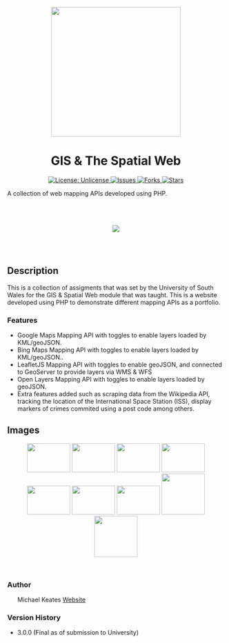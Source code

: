 <p align="center">
  <img src="https://repository-images.githubusercontent.com/651645413/e828c3ae-8acb-4244-9f4c-30fe5023fa1d" width="300px" height="300px"/>
</p>
<h1 align="center">GIS & The Spatial Web</h1>
<p align="center">

<p align="center">
  <a href="http://unlicense.org/">
    <img src="https://img.shields.io/badge/license-Unlicense-blue.svg" alt="License: Unlicense" />
  </a>
  
  <a href="https://github.com/michaelkeates/gisthespatialweb/issues">
    <img src="https://img.shields.io/github/issues/michaelkeates/gisthespatialweb.svg" alt="Issues" />
  </a>
  
  <a href="https://github.com/michaelkeates/gisthespatialweb/fork">
    <img src="https://img.shields.io/github/forks/michaelkeates/gisthespatialweb.svg" alt="Forks" />
  </a>
  
  <a href="https://github.com/michaelkeates/gisthespatialweb">
    <img src="https://img.shields.io/github/stars/michaelkeates/gisthespatialweb.svg" alt="Stars" />
  </a>
</p>

</p>
A collection of web mapping APIs developed using PHP.
<br></br>
<br></br>
<p align="center">
  <img src="https://blog.michaelkeates.co.uk/wp-content/uploads/2023/06/Screenshot-2023-06-09-at-17.49.49.jpeg" width"140px"/>
</p>
<br></br>
<h2 align="left">Description</h1>

This is a collection of assigments that was set by the University of South Wales for the GIS & Spatial Web module that was taught. This is a website developed using PHP to demonstrate different mapping APIs as a portfolio.

<h3 align="left">Features</h3>
<ul>
<li>Google Maps Mapping API with toggles to enable layers loaded by KML/geoJSON.</li>
<li>Bing Maps Mapping API with toggles to enable layers loaded by KML/geoJSON..</li>
<li>LeafletJS Mapping API with toggles to enable geoJSON, and connected to GeoServer to provide layers via WMS & WFS</li>
<li>Open Layers Mapping API with toggles to enable layers loaded by geoJSON.</li>
<li>Extra features added such as scraping data from the Wikipedia API, tracking the location of the International Space Station (ISS), display markers of crimes commited using a post code among others.</li>
</ul>

<h2 align="left">Images</h1>

<p align="center">
  <img src="https://blog.michaelkeates.co.uk/wp-content/uploads/2023/06/Screenshot-2023-06-09-at-17.46.54.jpeg" width="100px" height="67px"/>
  <img src="https://blog.michaelkeates.co.uk/wp-content/uploads/2023/06/Screenshot-2023-06-09-at-17.47.16.jpeg" width="100px" height="67px"/>
  <img src="https://blog.michaelkeates.co.uk/wp-content/uploads/2023/06/Screenshot-2023-06-09-at-17.48.27.jpeg" width="100px" height="67px"/>
  <img src="https://blog.michaelkeates.co.uk/wp-content/uploads/2023/06/Screenshot-2023-06-09-at-17.48.53.jpeg" width="100px" height="67px"/>
  <img src="https://blog.michaelkeates.co.uk/wp-content/uploads/2023/06/Screenshot-2023-06-09-at-17.49.09.jpeg" width="100px" height="67px"/>
  <img src="https://blog.michaelkeates.co.uk/wp-content/uploads/2023/06/Screenshot-2023-06-09-at-17.49.49.jpeg" width="100px" height="67px"/>
  <img src="https://blog.michaelkeates.co.uk/wp-content/uploads/2023/06/Screenshot-2023-06-09-at-17.50.20.jpeg" width="100px" height="67px"/>
  <img src="https://blog.michaelkeates.co.uk/wp-content/uploads/2023/06/Screenshot-2023-06-09-at-17.51.05.jpeg" width="100px" height="95px"/>
  <img src="https://blog.michaelkeates.co.uk/wp-content/uploads/2023/06/Screenshot-2023-06-09-at-17.52.21.jpeg" width="100px" height="95px"/>
</p>
<br>
<h3 align="left">Author</h3>
<ul>
Michael Keates <a href="https://www.michaelkeates.co.uk">Website</a>
</ul>

<h3 align="left">Version History</h3>
<ul>
<li>3.0.0 (Final as of submission to University)</li>
</ul>
